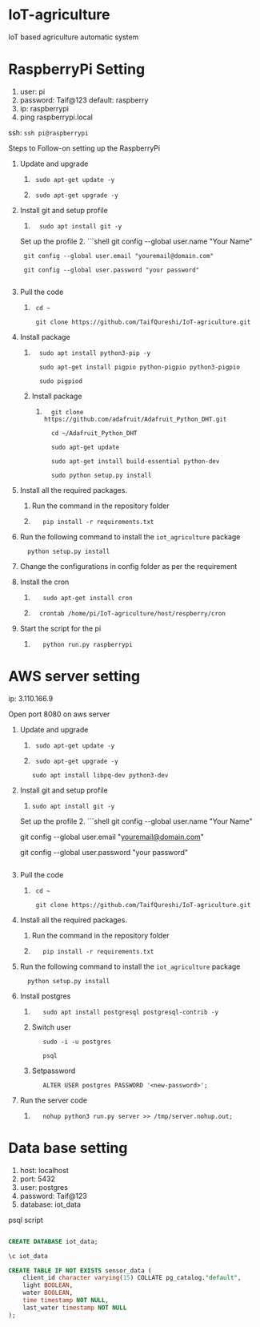 # IoT-agriculture
IoT based agriculture automatic system

# RaspberryPi Setting

1. user: pi
2. password: Taif@123 default: raspberry
3. ip: raspberrypi
4. ping raspberrypi.local

ssh: ``ssh pi@raspberrypi``

Steps to Follow-on setting up the RaspberryPi

1. Update and upgrade
   1. ```shell
       sudo apt-get update -y
      ```
   2. ```shell
       sudo apt-get upgrade -y
      ```
      
2. Install git and setup profile
   1. ```shell
        sudo apt install git -y
      ```
   
   Set up the profile
   2. ```shell
        git config --global user.name "Your Name"
      
        git config --global user.email "youremail@domain.com"
      
        git config --global user.password "your password"
      ```
      
3. Pull the code
   1. ```shell
       cd ~
       
       git clone https://github.com/TaifQureshi/IoT-agriculture.git      
      ```

4. Install package
   1. ```shell
        sudo apt install python3-pip -y
      
        sudo apt-get install pigpio python-pigpio python3-pigpio
      
        sudo pigpiod
      ```
   2. Install package
      1. ```shell
           git clone https://github.com/adafruit/Adafruit_Python_DHT.git
         
           cd ~/Adafruit_Python_DHT
         
           sudo apt-get update
         
           sudo apt-get install build-essential python-dev
         
           sudo python setup.py install
         ```

5. Install all the required packages.
   1. Run the command in the repository folder
   
   2. ```shell
         pip install -r requirements.txt 
      ```

6. Run the following command to install the ``iot_agriculture`` package
    ```shell
      python setup.py install
    ```

7. Change the configurations in config folder as per the requirement 

8. Install the cron
   1. ```shell
         sudo apt-get install cron
      ```
   2. ```shell
        crontab /home/pi/IoT-agriculture/host/respberry/cron
      ```
9. Start the script for the pi
   1. ```shell
         python run.py raspberrypi
      ```
      

# AWS server setting

ip: 3.110.166.9

Open port 8080 on aws server


1. Update and upgrade
   1. ```shell
       sudo apt-get update -y
      ```
   2. ```shell
       sudo apt-get upgrade -y
      
      sudo apt install libpq-dev python3-dev
      ```
      
2. Install git and setup profile
   1. ```shell
      sudo apt install git -y
      ```
   
   Set up the profile
   2. ```shell
      git config --global user.name "Your Name"
      
      git config --global user.email "youremail@domain.com"
      
      git config --global user.password "your password"
      ```
      
3. Pull the code
   1. ```shell
       cd ~
       
       git clone https://github.com/TaifQureshi/IoT-agriculture.git      
      ```
   
4. Install all the required packages.
   1. Run the command in the repository folder
   
   2. ```shell
         pip install -r requirements.txt 
      ```

5. Run the following command to install the ``iot_agriculture`` package
    ```shell
      python setup.py install
    ```
   
6. Install postgres
   1. ```shell
         sudo apt install postgresql postgresql-contrib -y
      ```
   
   2. Switch user
      ```shell
         sudo -i -u postgres
         
         psql
      ```
   
   3. Setpassword
      ```shell
         ALTER USER postgres PASSWORD '<new-password>';
      ```
      
7. Run the server code
   1. ```shell
         nohup python3 run.py server >> /tmp/server.nohup.out;
      ```



# Data base setting
1. host: localhost
2. port: 5432
3. user: postgres
4. password: Taif@123
5. database: iot_data

psql script

```sql

CREATE DATABASE iot_data;

\c iot_data

CREATE TABLE IF NOT EXISTS sensor_data (
	client_id character varying(15) COLLATE pg_catalog."default",
	light BOOLEAN,
	water BOOLEAN,
	time timestamp NOT NULL,
	last_water timestamp NOT NULL	
);

```